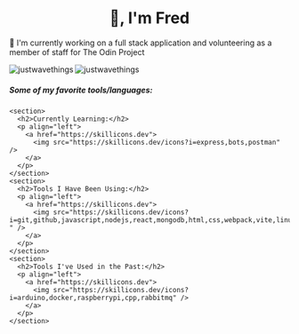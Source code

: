 <h1 align="center">👋, I'm Fred</h1>

🔭 I'm currently working on a full stack application and volunteering as a member of staff for The Odin Project
<p><img align="left" src="https://github-readme-stats.vercel.app/api/top-langs?username=justwavethings&show_icons=true&locale=en&layout=compact" alt="justwavethings" /></p>
<p><img align="center" src="https://github-readme-streak-stats.herokuapp.com/?user=justwavethings&" alt="justwavethings" /></p>

<h5 align="left">Some of my favorite tools/languages:</h5>

    <section>
      <h2>Currently Learning:</h2>
      <p align="left">
        <a href="https://skillicons.dev">
          <img src="https://skillicons.dev/icons?i=express,bots,postman" />
        </a>
      </p>
    </section>
    <section>
      <h2>Tools I Have Been Using:</h2>
      <p align="left">
        <a href="https://skillicons.dev">
          <img src="https://skillicons.dev/icons?i=git,github,javascript,nodejs,react,mongodb,html,css,webpack,vite,linux,bash,firebase,jest,md,regex, " />
        </a>
      </p>
    </section>
    <section>
      <h2>Tools I've Used in the Past:</h2>
      <p align="left">
        <a href="https://skillicons.dev">
          <img src="https://skillicons.dev/icons?i=arduino,docker,raspberrypi,cpp,rabbitmq" />
        </a>
      </p>
    </section>
